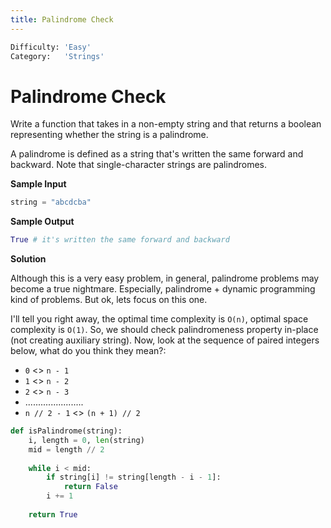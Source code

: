 ```yaml
---
title: Palindrome Check
---
```


```python
Difficulty: 'Easy'
Category:   'Strings'
```
# Palindrome Check
Write a function that takes in a non-empty string and that returns a boolean representing whether the string is a palindrome.

A palindrome is defined as a string that's written the same forward and backward. Note that single-character strings are palindromes.

**Sample Input**
```python
string = "abcdcba"
```

**Sample Output**
```python
True # it's written the same forward and backward
```

**Solution**

Although this is a very easy problem, in general, palindrome problems may become a true nightmare. Especially, palindrome + dynamic programming kind of problems. But ok, lets focus on this one.

I'll tell you right away, the optimal time complexity is `O(n)`, optimal space complexity is `O(1)`. So, we should check palindromeness property in-place (not creating auxiliary string). Now, look at the sequence of paired integers below, what do you think they mean?:
* `0` <> `n - 1`
* `1` <> `n - 2`
* `2` <> `n - 3`
* .......................
* `n // 2 - 1` <> `(n + 1) // 2`


```python
def isPalindrome(string):
    i, length = 0, len(string)
    mid = length // 2
	
    while i < mid:
        if string[i] != string[length - i - 1]:
            return False
        i += 1
	
    return True
```
